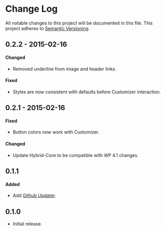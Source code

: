 # Change Log
All notable changes to this project will be documented in this file.
This project adheres to [Semantic Versioning](http://semver.org/).

## 0.2.2 - 2015-02-16
#### Changed
-  Removed underline from image and header links.

#### Fixed
-  Styles are now consistent with defaults before Customizer interaction.

## 0.2.1 - 2015-02-16
#### Fixed
-  Button colors now work with Customizer.

#### Changed
- Update Hybrid-Core to be compatible with WP 4.1 changes.

## 0.1.1
#### Added
- Add [Github Updater](https://github.com/afragen/github-updater).

## 0.1.0
- Initial release.
